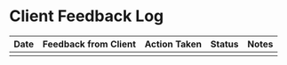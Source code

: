 # Client Feedback Log

| Date | Feedback from Client | Action Taken | Status | Notes |
|------|----------------------|--------------|--------|-------|
||||||